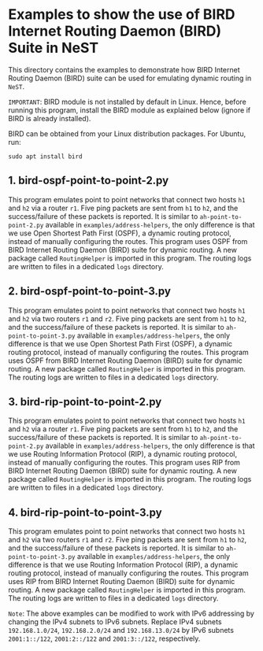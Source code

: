 # Examples to show the use of BIRD Internet Routing Daemon (BIRD) Suite in NeST

This directory contains the examples to demonstrate how BIRD Internet Routing
Daemon (BIRD) suite can be used for emulating dynamic routing in `NeST`.

`IMPORTANT`: BIRD module is not installed by default in Linux. Hence, before
running this program, install the BIRD module as explained below (ignore if
BIRD is already installed).

BIRD can be obtained from your Linux distribution packages. For Ubuntu, run:

```shell
sudo apt install bird
```

## 1. bird-ospf-point-to-point-2.py
This program emulates point to point networks that connect two hosts `h1`
and `h2` via a router `r1`. Five ping packets are sent from `h1` to `h2`, and
the success/failure of these packets is reported. It is similar to
`ah-point-to-point-2.py` available in `examples/address-helpers`, the only
difference is that we use Open Shortest Path First (OSPF), a dynamic routing
protocol, instead of manually configuring the routes. This program uses OSPF
from BIRD Internet Routing Daemon (BIRD) suite for dynamic routing. A new
package called `RoutingHelper` is imported in this program. The routing
logs are written to files in a dedicated `logs` directory.

<!-- The below snippet will render example code in docs website -->
<!-- #DOCS_INCLUDE: bird-ospf-point-to-point-2.py -->

## 2. bird-ospf-point-to-point-3.py
This program emulates point to point networks that connect two hosts `h1` and
`h2` via two routers `r1` and `r2`. Five ping packets are sent from `h1` to
`h2`, and the success/failure of these packets is reported. It is similar to
`ah-point-to-point-3.py` available in `examples/address-helpers`, the only
difference is that we use Open Shortest Path First (OSPF), a dynamic routing
protocol, instead of manually configuring the routes. This program uses OSPF
from BIRD Internet Routing Daemon (BIRD) suite for dynamic routing. A new
package called `RoutingHelper` is imported in this program. The routing logs
are written to files in a dedicated `logs` directory.

<!-- The below snippet will render example code in docs website -->
<!-- #DOCS_INCLUDE: bird-ospf-point-to-point-3.py -->

## 3. bird-rip-point-to-point-2.py
This program emulates point to point networks that connect two hosts `h1`
and `h2` via a router `r1`. Five ping packets are sent from `h1` to `h2`, and
the success/failure of these packets is reported. It is similar to
`ah-point-to-point-2.py` available in `examples/address-helpers`, the only
difference is that we use Routing Information Protocol (RIP), a dynamic routing
protocol, instead of manually configuring the routes. This program uses RIP
from BIRD Internet Routing Daemon (BIRD) suite for dynamic routing. A new
package called `RoutingHelper` is imported in this program. The routing logs
are written to files in a dedicated `logs` directory.

<!-- The below snippet will render example code in docs website -->
<!-- #DOCS_INCLUDE: bird-rip-point-to-point-2.py -->

## 4. bird-rip-point-to-point-3.py
This program emulates point to point networks that connect two hosts `h1` and
`h2` via two routers `r1` and `r2`. Five ping packets are sent from `h1` to
`h2`, and the success/failure of these packets is reported. It is similar to
`ah-point-to-point-3.py` available in `examples/address-helpers`, the only
difference is that we use Routing Information Protocol (RIP), a dynamic
routing protocol, instead of manually configuring the routes. This program
uses RIP from BIRD Internet Routing Daemon (BIRD) suite for dynamic routing.
A new package called `RoutingHelper` is imported in this program. The routing
logs are written to files in a dedicated `logs` directory.

<!-- The below snippet will render example code in docs website -->
<!-- #DOCS_INCLUDE: bird-rip-point-to-point-3.py -->

`Note`: The above examples can be modified to work with IPv6 addressing by
changing the IPv4 subnets to IPv6 subnets. Replace IPv4 subnets
`192.168.1.0/24`, `192.168.2.0/24` and `192.168.13.0/24` by IPv6 subnets
`2001:1::/122`, `2001:2::/122` and `2001:3::/122`, respectively.
